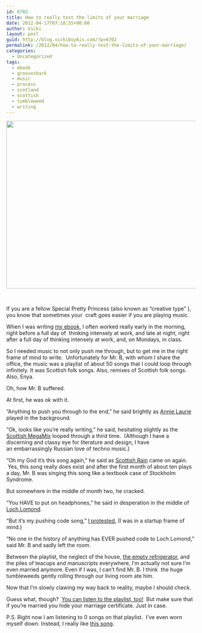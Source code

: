 ```yaml
---
id: 6702
title: How to really test the limits of your marriage
date: 2012-04-17T07:18:55+00:00
author: Vicki
layout: post
guid: http://blog.vickiboykis.com/?p=6702
permalink: /2012/04/how-to-really-test-the-limits-of-your-marriage/
categories:
  - Uncategorized
tags:
  - ebook
  - grooveshark
  - music
  - process
  - scotland
  - scottish
  - tumbleweed
  - writing
---
```

<p style="text-align: center;">
  <a href="http://blog.vickiboykis.com/wp-content/uploads/2012/04/Screen-shot-2012-04-16-at-11.22.32-PM.png"><img class="aligncenter size-full wp-image-6723" title="Screen shot 2012-04-16 at 11.22.32 PM" src="http://blog.vickiboykis.com/wp-content/uploads/2012/04/Screen-shot-2012-04-16-at-11.22.32-PM.png" alt="" width="507" height="447" /></a>
</p>

&nbsp;

If you are a fellow Special Pretty Princess (also known as &#8220;creative type&#8221; ), you know that sometimes your  craft goes easier if you are playing music.

When I was writing <a href="http://ebook.vickiboykis.com" target="_blank">my ebook</a>, I often worked really early in the morning, right before a full day of  thinking intensely at work, and late at night, right after a full day of thinking intensely at work, and, on Mondays, in class.

So I needed music to not only push me through, but to get me in the right frame of mind to write.  Unfortunately for Mr. B, with whom I share the office, the music was a playlist of about 50 songs that I could loop through infinitely. It was Scottish folk songs. Also, remixes of Scottish folk songs. Also, Enya.

Oh, how Mr. B suffered.

At first, he was ok with it.

&#8220;Anything to push you through to the end,&#8221; he said brightly as <a href="http://www.youtube.com/watch?v=PfydebZ9-78" target="_blank">Annie Laurie</a> played in the background.

&#8220;Ok, looks like you&#8217;re really writing,&#8221; he said, hesitating slightly as the <a href="http://www.youtube.com/watch?v=5_HaNpsEv1w&feature=related" target="_blank">Scottish MegaMix</a> looped through a third time.  (Although I have a discerning and classy eye for literature and design, I have an embarrassingly Russian love of techno music.)

&#8220;Oh my God it&#8217;s this song again,&#8221; he said as <a href="http://www.youtube.com/watch?v=vUXeosPR9ic" target="_blank">Scottish Rain</a> came on again.  Yes, this song really does exist and after the first month of about ten plays a day, Mr. B was singing this song like a textbook case of Stockholm Syndrome.

But somewhere in the middle of month two, he cracked.

&#8220;You HAVE to put on headphones,&#8221; he said in desperation in the middle of <a href="http://www.youtube.com/watch?v=RJ7f0HUk8OU" target="_blank">Loch Lomond</a>.

&#8220;But it&#8217;s my pushing code song,&#8221; <a href="http://blog.news.me/post/19237649258/ah-push-it-the-push-music-behind-19-startups" target="_blank">I protested.</a> (I was in a startup frame of mind.)

&#8220;No one in the history of anything has EVER pushed code to Loch Lomond,&#8221; said Mr. B and sadly left the room.

Between the playlist, the neglect of the house, <a href="http://blog.vickiboykis.com/2012/04/sad-fridge-is-sad/" target="_blank">the empty refrigerator</a>, and the piles of teacups and manuscripts everywhere, I&#8217;m actually not sure I&#8217;m even married anymore. Even if I was, I can&#8217;t find Mr. B. I think  the huge tumbleweeds gently rolling through our living room ate him.

Now that I&#8217;m slowly clawing my way back to reality, maybe I should check.

Guess what, though?  <a href="http://grooveshark.com/playlist/There+s+Something+About+This+Playlist/69572560" target="_blank">You can listen to the playlist, too!</a>  But make sure that if you&#8217;re married you hide your marriage certificate. Just in case.

P.S. Right now I am listening to 0 songs on that playlist.  I&#8217;ve even worn myself down. Instead, I really like <a href="http://www.youtube.com/watch?v=DHEOF_rcND8&ob=av3e" target="_blank">this song</a>.

&nbsp;
